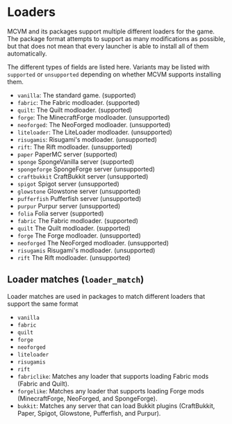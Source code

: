 # Loaders

MCVM and its packages support multiple different loaders for the game. The package format attempts to support as many modifications as possible, but that does not mean that every launcher is able to install all of them automatically.

The different types of fields are listed here. Variants may be listed with `supported` or `unsupported` depending on whether MCVM supports installing them.

- `vanilla`: The standard game. (supported)
- `fabric`: The Fabric modloader. (supported)
- `quilt`: The Quilt modloader. (supported)
- `forge`: The MinecraftForge modloader. (unsupported)
- `neoforged`: The NeoForged modloader. (unsupported)
- `liteloader`: The LiteLoader modloader. (unsupported)
- `risugamis`: Risugami's modloader. (unsupported)
- `rift`: The Rift modloader. (unsupported)
- `paper` PaperMC server (supported)
- `sponge` SpongeVanilla server (supported)
- `spongeforge` SpongeForge server (unsupported)
- `craftbukkit` CraftBukkit server (unsupported)
- `spigot` Spigot server (unsupported)
- `glowstone` Glowstone server (unsupported)
- `pufferfish` Pufferfish server (unsupported)
- `purpur` Purpur server (unsupported)
- `folia` Folia server (supported)
- `fabric` The Fabric modloader. (supported)
- `quilt` The Quilt modloader. (supported)
- `forge` The Forge modloader. (unsupported)
- `neoforged` The NeoForged modloader. (unsupported)
- `risugamis` Risugami's modloader. (unsupported)
- `rift` The Rift modloader. (unsupported)

## Loader matches (`loader_match`)

Loader matches are used in packages to match different loaders that support the same format

- `vanilla`
- `fabric`
- `quilt`
- `forge`
- `neoforged`
- `liteloader`
- `risugamis`
- `rift`
- `fabriclike`: Matches any loader that supports loading Fabric mods (Fabric and Quilt).
- `forgelike`: Matches any loader that supports loading Forge mods (MinecraftForge, NeoForged, and SpongeForge).
- `bukkit`: Matches any server that can load Bukkit plugins (CraftBukkit, Paper, Spigot, Glowstone, Pufferfish, and Purpur).
